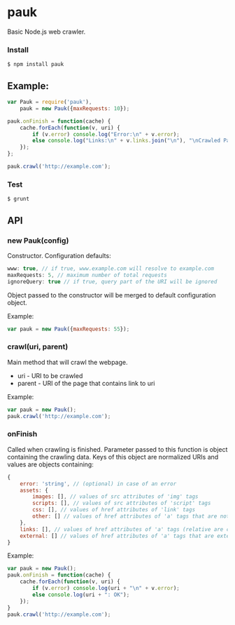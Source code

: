 pauk
=========

Basic Node.js web crawler.
### Install
```
$ npm install pauk
```
## Example:

```js
var Pauk = require('pauk'),
    pauk = new Pauk({maxRequests: 10});

pauk.onFinish = function(cache) {
    cache.forEach(function(v, uri) {
        if (v.error) console.log("Error:\n" + v.error);
	    else console.log("Links:\n" + v.links.join("\n"), "\nCrawled Parents:\n" + v.parents.join("\n") + "\n");
    });
};

pauk.crawl('http://example.com');
```
### Test
```
$ grunt
```
## API
### new Pauk(config)
Constructor.
Configuration defaults:
```js
www: true, // if true, www.example.com will resolve to example.com
maxRequests: 5, // maximum number of total requests
ignoreQuery: true // if true, query part of the URI will be ignored
```
Object passed to the constructor will be merged to default configuration object.

Example:
```js
var pauk = new Pauk({maxRequests: 55});
```
### crawl(uri, parent)
Main method that will crawl the webpage.
- uri - URI to be crawled
- parent - URI of the page that contains link to uri

Example:
```js
var pauk = new Pauk();
pauk.crawl('http://example.com');
```
### onFinish
Called when crawling is finished. Parameter passed to this function is object containing the crawling data. Keys of this object are normalized URIs and values are objects containing:
```js
{
    error: 'string', // (optional) in case of an error
    assets: {
        images: [], // values of src attributes of 'img' tags
        scripts: [], // values of src attributes of 'script' tags
        css: [], // values of href attributes of 'link' tags
        other: [] // values of href attributes of 'a' tags that are not URIs
    },
    links: [], // values of href attributes of 'a' tags (relative are converted to absolute)
    external: [] // values of href attributes of 'a' tags that are external links
}
```

Example:
```js
var pauk = new Pauk();
pauk.onFinish = function(cache) {
    cache.forEach(function(v, uri) {
        if (v.error) console.log(uri + "\n" + v.error);
	    else console.log(uri + ": OK");
    });
}
pauk.crawl('http://example.com');
```

